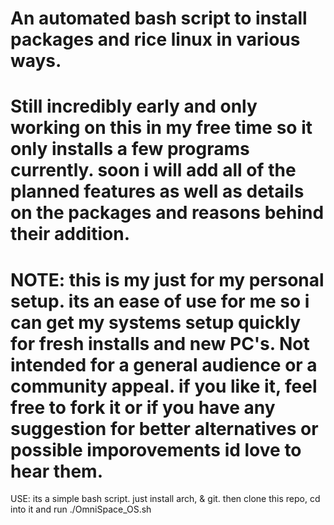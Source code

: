 # An automated bash script to install packages and rice linux in various ways. 
# Still incredibly early and only working on this in my free time so it only installs a few programs currently. soon i will add all of the planned features as well as details on the packages and reasons behind their addition.
# NOTE: this is my just for my personal setup. its an ease of use for me so i can get my systems setup quickly for fresh installs and new PC's. Not intended for a general audience or a community appeal. if you like it, feel free to fork it or if you have any suggestion for better alternatives or possible imporovements id love to hear them.

USE: its a simple bash script. just install arch, & git. then clone this repo, cd into it and run ./OmniSpace_OS.sh
